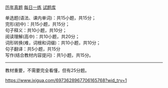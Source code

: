 [历年真题](https://wx.xisaiwang.com/tiku2/list-zt2022-1.html)
[每日一练](https://wx.xisaiwang.com/tiku2/list-dp2022-1.html)
[试题库](https://wx.xisaiwang.com/tiku2/list-dp2022-1.html)

单选题(语法、课内单词)：共15小题，共15分；<br />
完形(初中)：共15小题，共15分；<br />
句子释义：共10小题，共10分；<br />
阅读理解(高中)：共10小题，共20分；<br />
词形转换(难，词根和词缀)：共10小题，共10分；<br />
句子翻译：共5小题，共15分<br />
写作(结合教材内容提问)：共1小题，共15分。

---

教材重要，不需要完全看懂，但有25分题。

https://www.ixigua.com/6973628967706165768?wid_try=1
